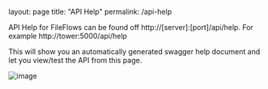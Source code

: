 layout: page
title: "API Help"
permalink: /api-help

API Help for FileFlows can be found off http://[server]:[port]/api/help.   For example http://tower:5000/api/help

This will show you an automatically generated swagger help document and let you view/test the API from this page.

![image](https://user-images.githubusercontent.com/958400/148663249-75696051-fbc0-43b0-ba71-71c6487ea289.png)
